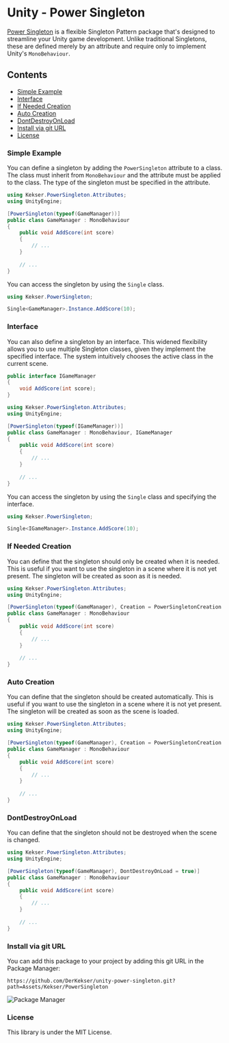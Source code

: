 # Unity - Power Singleton

[Power Singleton](https://github.com/DerKekser/unity-power-singleton) is a flexible Singleton Pattern package that's designed to streamline your Unity game development. Unlike traditional Singletons, these are defined merely by an attribute and require only to implement Unity's `MonoBehaviour`.

## Contents
- [Simple Example](#simple-example)
- [Interface](#interface)
- [If Needed Creation](#if-needed-creation)
- [Auto Creation](#auto-creation)
- [DontDestroyOnLoad](#dontdestroyonload)
- [Install via git URL](#install-via-git-url)
- [License](#license)

### Simple Example

You can define a singleton by adding the `PowerSingleton` attribute to a class.
The class must inherit from `MonoBehaviour` and the attribute must be applied to the class.
The type of the singleton must be specified in the attribute.

```csharp
using Kekser.PowerSingleton.Attributes;
using UnityEngine;

[PowerSingleton(typeof(GameManager))]
public class GameManager : MonoBehaviour
{
    public void AddScore(int score)
    {
        // ...
    }
    
    // ...
}
```
You can access the singleton by using the `Single` class.

```csharp
using Kekser.PowerSingleton;

Single<GameManager>.Instance.AddScore(10);
```
### Interface

You can also define a singleton by an interface.
This widened flexibility allows you to use multiple Singleton classes, given they implement the specified interface. The system intuitively chooses the active class in the current scene.

```csharp
public interface IGameManager
{
    void AddScore(int score);
}
```
```csharp
using Kekser.PowerSingleton.Attributes;
using UnityEngine;

[PowerSingleton(typeof(IGameManager))]
public class GameManager : MonoBehaviour, IGameManager
{
    public void AddScore(int score)
    {
        // ...
    }
    
    // ...
}
```
You can access the singleton by using the `Single` class and specifying the interface.
```csharp
using Kekser.PowerSingleton;

Single<IGameManager>.Instance.AddScore(10);
```
### If Needed Creation

You can define that the singleton should only be created when it is needed.
This is useful if you want to use the singleton in a scene where it is not yet present.
The singleton will be created as soon as it is needed.

```csharp
using Kekser.PowerSingleton.Attributes;
using UnityEngine;

[PowerSingleton(typeof(GameManager), Creation = PowerSingletonCreation.IfNeeded, CreationName = "GameManager")]
public class GameManager : MonoBehaviour
{
    public void AddScore(int score)
    {
        // ...
    }
    
    // ...
}
```
### Auto Creation

You can define that the singleton should be created automatically.
This is useful if you want to use the singleton in a scene where it is not yet present.
The singleton will be created as soon as the scene is loaded.

```csharp
using Kekser.PowerSingleton.Attributes;
using UnityEngine;

[PowerSingleton(typeof(GameManager), Creation = PowerSingletonCreation.Always, CreationName = "GameManager")]
public class GameManager : MonoBehaviour
{
    public void AddScore(int score)
    {
        // ...
    }
    
    // ...
}
```
### DontDestroyOnLoad

You can define that the singleton should not be destroyed when the scene is changed.

```csharp
using Kekser.PowerSingleton.Attributes;
using UnityEngine;

[PowerSingleton(typeof(GameManager), DontDestroyOnLoad = true)]
public class GameManager : MonoBehaviour
{
    public void AddScore(int score)
    {
        // ...
    }
    
    // ...
}
```
### Install via git URL

You can add this package to your project by adding this git URL in the Package Manager:
```
https://github.com/DerKekser/unity-power-singleton.git?path=Assets/Kekser/PowerSingleton
```
![Package Manager](/Assets/Kekser/Screenshots/package_manager.png)
### License

This library is under the MIT License.